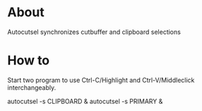 # About

Autocutsel synchronizes cutbuffer and clipboard selections

# How to

Start two program to use Ctrl-C/Highlight and Ctrl-V/Middleclick interchangeably.

autocutsel -s CLIPBOARD &
autocutsel -s PRIMARY &
